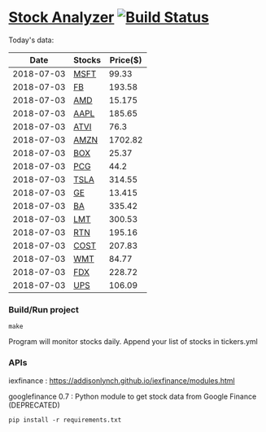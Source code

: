 # [Stock Analyzer](https://ogoyal.github.io/StockAnalyzer/) [![Build Status](https://travis-ci.org/ogoyal/StockAnalyzer.svg?branch=master)](https://travis-ci.org/ogoyal/StockAnalyzer)

Today's data:

| Date| Stocks| Price($) | 
| --- | --- | ---  | 
| 2018-07-03| [MSFT](https://plot.ly/~ogoyal/2)| 99.33 | 
| 2018-07-03| [FB](https://plot.ly/~ogoyal/4)| 193.58 | 
| 2018-07-03| [AMD](https://plot.ly/~ogoyal/6)| 15.175 | 
| 2018-07-03| [AAPL](https://plot.ly/~ogoyal/8)| 185.65 | 
| 2018-07-03| [ATVI](https://plot.ly/~ogoyal/10)| 76.3 | 
| 2018-07-03| [AMZN](https://plot.ly/~ogoyal/12)| 1702.82 | 
| 2018-07-03| [BOX](https://plot.ly/~ogoyal/14)| 25.37 | 
| 2018-07-03| [PCG](https://plot.ly/~ogoyal/16)| 44.2 | 
| 2018-07-03| [TSLA](https://plot.ly/~ogoyal/18)| 314.55 | 
| 2018-07-03| [GE](https://plot.ly/~ogoyal/20)| 13.415 | 
| 2018-07-03| [BA](https://plot.ly/~ogoyal/22)| 335.42 | 
| 2018-07-03| [LMT](https://plot.ly/~ogoyal/24)| 300.53 | 
| 2018-07-03| [RTN](https://plot.ly/~ogoyal/26)| 195.16 | 
| 2018-07-03| [COST](https://plot.ly/~ogoyal/28)| 207.83 | 
| 2018-07-03| [WMT](https://plot.ly/~ogoyal/30)| 84.77 | 
| 2018-07-03| [FDX](https://plot.ly/~ogoyal/32)| 228.72 | 
| 2018-07-03| [UPS](https://plot.ly/~ogoyal/34)| 106.09 | 

### Build/Run project

```
make
```

Program will monitor stocks daily. Append your list of stocks in tickers.yml

### APIs
iexfinance : https://addisonlynch.github.io/iexfinance/modules.html

googlefinance 0.7 : Python module to get stock data from Google Finance (DEPRECATED)

```
pip install -r requirements.txt
```
